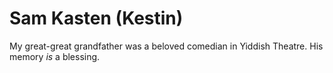 # Sam Kasten (Kestin)

My great-great grandfather was a beloved comedian in Yiddish Theatre.
His memory _is_ a blessing.
